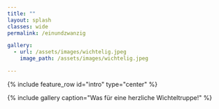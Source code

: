```yaml
---
title: ""
layout: splash
classes: wide
permalink: /einundzwanzig

gallery: 
  - url: /assets/images/wichtelig.jpeg
    image_path: /assets/images/wichtelig.jpeg

---
```


{% include feature_row id="intro" type="center" %}

{% include gallery caption="Was für eine herzliche Wichteltruppe!" %}
